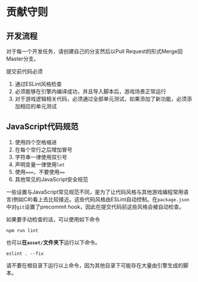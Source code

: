 # 贡献守则

## 开发流程

对于每一个开发任务，请创建自己的分支然后以Pull Request的形式Merge回Master分支。

提交前代码必须

1. 通过ESLint风格检查
2. 必须能够在引擎内编译成功，并且导入脚本后，游戏场景正常运行
3. 对于游戏逻辑相关代码，必须通过全部单元测试，如果添加了新功能，必须添加相应的单元测试

## JavaScript代码规范

1. 使用四个空格缩进
2. 在每个空行之后增加冒号
3. 字符串一律使用双引号
4. 声明变量一律使用`let`
5. 使用`===`，不要使用`==`
6. 其他常见的JavaScript安全规范

一些设置与JavaScript常见规范不同，是为了让代码风格与其他游戏编程常用语言(例如C#)看上去比较接近。这些代码风格由ESLint自动控制。在`package.json`中对`git`设置了precommit hook，因此在提交代码前这些风格会被自动检查。

如果要手动检查的话，可以使用如下命令

```
npm run lint
```

也可以**在`asset/`文件夹下**运行以下命令。

```
eslint . --fix
```

请不要在根目录下运行以上命令，因为其他目录下可能存在大量由引擎生成的脚本。

